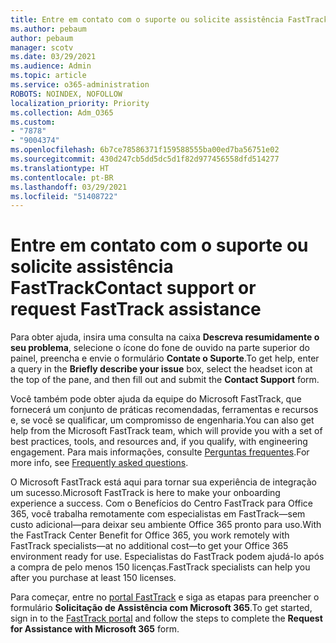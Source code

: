 ```yaml
---
title: Entre em contato com o suporte ou solicite assistência FastTrack
ms.author: pebaum
author: pebaum
manager: scotv
ms.date: 03/29/2021
ms.audience: Admin
ms.topic: article
ms.service: o365-administration
ROBOTS: NOINDEX, NOFOLLOW
localization_priority: Priority
ms.collection: Adm_O365
ms.custom:
- "7878"
- "9004374"
ms.openlocfilehash: 6b7ce78586371f159588555ba00ed7ba56751e02
ms.sourcegitcommit: 430d247cb5dd5dc5d1f82d977456558dfd514277
ms.translationtype: HT
ms.contentlocale: pt-BR
ms.lasthandoff: 03/29/2021
ms.locfileid: "51408722"
---
```

# <a name="contact-support-or-request-fasttrack-assistance"></a><span data-ttu-id="a22ab-102">Entre em contato com o suporte ou solicite assistência FastTrack</span><span class="sxs-lookup"><span data-stu-id="a22ab-102">Contact support or request FastTrack assistance</span></span>

<span data-ttu-id="a22ab-103">Para obter ajuda, insira uma consulta na caixa **Descreva resumidamente o seu problema**, selecione o ícone do fone de ouvido na parte superior do painel, preencha e envie o formulário **Contate o Suporte**.</span><span class="sxs-lookup"><span data-stu-id="a22ab-103">To get help, enter a query in the **Briefly describe your issue** box, select the headset icon at the top of the pane, and then fill out and submit the **Contact Support** form.</span></span>

<span data-ttu-id="a22ab-104">Você também pode obter ajuda da equipe do Microsoft FastTrack, que fornecerá um conjunto de práticas recomendadas, ferramentas e recursos e, se você se qualificar, um compromisso de engenharia.</span><span class="sxs-lookup"><span data-stu-id="a22ab-104">You can also get help from the ‎Microsoft‎ FastTrack team, which will provide you with a set of best practices, tools, and resources and, if you qualify, with engineering engagement.</span></span> <span data-ttu-id="a22ab-105">Para mais informações, consulte [Perguntas frequentes](https://go.microsoft.com/fwlink/?linkid=2132666).</span><span class="sxs-lookup"><span data-stu-id="a22ab-105">For more info, see [Frequently asked questions](https://go.microsoft.com/fwlink/?linkid=2132666).</span></span>

<span data-ttu-id="a22ab-106">O Microsoft FastTrack está aqui para tornar sua experiência de integração um sucesso.</span><span class="sxs-lookup"><span data-stu-id="a22ab-106">‎Microsoft‎ FastTrack is here to make your onboarding experience a success.</span></span> <span data-ttu-id="a22ab-107">Com o Benefícios do Centro FastTrack para Office 365, você trabalha remotamente com especialistas em FastTrack—sem custo adicional—para deixar seu ambiente Office 365 pronto para uso.</span><span class="sxs-lookup"><span data-stu-id="a22ab-107">With the FastTrack Center Benefit for Office 365, you work remotely with FastTrack specialists—at no additional cost—to get your Office 365 environment ready for use.</span></span> <span data-ttu-id="a22ab-108">Especialistas do FastTrack podem ajudá-lo após a compra de pelo menos 150 licenças.</span><span class="sxs-lookup"><span data-stu-id="a22ab-108">FastTrack specialists can help you after you purchase at least 150 licenses.</span></span>

<span data-ttu-id="a22ab-109">Para começar, entre no [portal FastTrack](https://go.microsoft.com/fwlink/?linkid=2125443) e siga as etapas para preencher o formulário **Solicitação de Assistência com Microsoft 365**.</span><span class="sxs-lookup"><span data-stu-id="a22ab-109">To get started, sign in to the [FastTrack portal](https://go.microsoft.com/fwlink/?linkid=2125443) and follow the steps to complete the **Request for Assistance with Microsoft 365** form.</span></span>